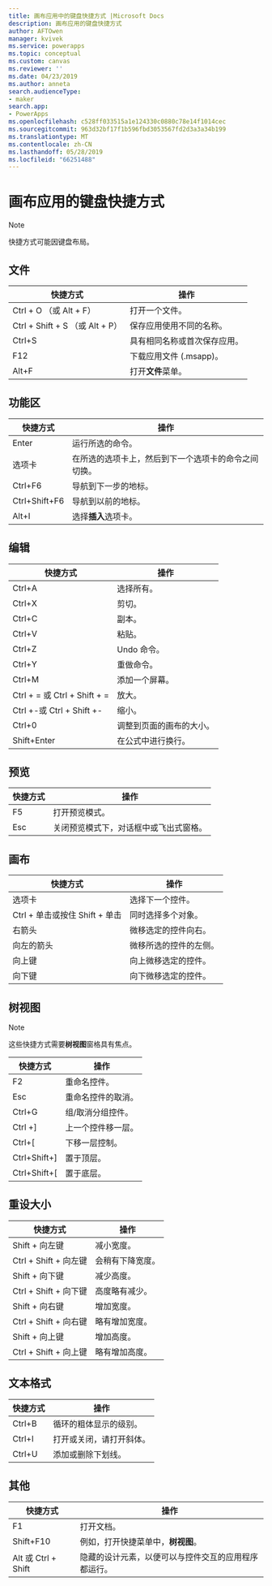 ```yaml
---
title: 画布应用中的键盘快捷方式 |Microsoft Docs
description: 画布应用的键盘快捷方式
author: AFTOwen
manager: kvivek
ms.service: powerapps
ms.topic: conceptual
ms.custom: canvas
ms.reviewer: ''
ms.date: 04/23/2019
ms.author: anneta
search.audienceType:
- maker
search.app:
- PowerApps
ms.openlocfilehash: c528ff033515a1e124330c0880c78e14f1014cec
ms.sourcegitcommit: 963d32bf17f1b596fbd3053567fd2d3a3a34b199
ms.translationtype: MT
ms.contentlocale: zh-CN
ms.lasthandoff: 05/28/2019
ms.locfileid: "66251488"
---
```

# <a name="keyboard-shortcuts-for-canvas-apps"></a>画布应用的键盘快捷方式

> [!NOTE]
> 快捷方式可能因键盘布局。

## <a name="file"></a>文件

| 快捷方式 | 操作 |
|--|--|
| Ctrl + O （或 Alt + F） | 打开一个文件。 |
| Ctrl + Shift + S （或 Alt + P） | 保存应用使用不同的名称。 |
| Ctrl+S | 具有相同名称或首次保存应用。 |
| F12 | 下载应用文件 (.msapp)。 |
| Alt+F | 打开**文件**菜单。 |

## <a name="ribbon"></a>功能区

| 快捷方式 | 操作 |
|--|--|
| Enter | 运行所选的命令。 |
| 选项卡 | 在所选的选项卡上，然后到下一个选项卡的命令之间切换。 |
| Ctrl+F6 | 导航到下一步的地标。 |
| Ctrl+Shift+F6 | 导航到以前的地标。 |
| Alt+I | 选择**插入**选项卡。 |

## <a name="editing"></a>编辑

| 快捷方式 | 操作 |
|--|--|
| Ctrl+A | 选择所有。 |
| Ctrl+X | 剪切。 |
| Ctrl+C | 副本。 |
| Ctrl+V | 粘贴。 |
| Ctrl+Z | Undo 命令。 |
| Ctrl+Y | 重做命令。 |
| Ctrl+M | 添加一个屏幕。 |
| Ctrl + = 或 Ctrl + Shift + = | 放大。 |
| Ctrl +-或 Ctrl + Shift +- | 缩小。 |
| Ctrl+0 | 调整到页面的画布的大小。 |
| Shift+Enter | 在公式中进行换行。 |

## <a name="preview"></a>预览

| 快捷方式 | 操作 |
|--|--|
| F5 | 打开预览模式。 |
| Esc | 关闭预览模式下，对话框中或飞出式窗格。|

## <a name="canvas"></a>画布

| 快捷方式 | 操作 |
|--|--|
| 选项卡 | 选择下一个控件。 |
| Ctrl + 单击或按住 Shift + 单击 | 同时选择多个对象。 |
| 右箭头 | 微移选定的控件向右。 |
| 向左的箭头 | 微移所选的控件的左侧。 |
| 向上键 | 向上微移选定的控件。 |
| 向下键 | 向下微移选定的控件。 |

## <a name="tree-view"></a>树视图

> [!NOTE]
> 这些快捷方式需要**树视图**窗格具有焦点。

| 快捷方式 | 操作 |
|--|--|
| F2 | 重命名控件。 |
| Esc | 重命名控件的取消。 |
| Ctrl+G | 组/取消分组控件。 |
| Ctrl +] | 上一个控件移一层。 |
| Ctrl+[ | 下移一层控制。 |
| Ctrl+Shift+] | 置于顶层。 |
| Ctrl+Shift+[ | 置于底层。 |

## <a name="resize"></a>重设大小

| 快捷方式 | 操作 |
|--|--|
| Shift + 向左键 | 减小宽度。 |
| Ctrl + Shift + 向左键 | 会稍有下降宽度。 |
| Shift + 向下键 | 减少高度。 |
| Ctrl + Shift + 向下键 | 高度略有减少。 |
| Shift + 向右键 | 增加宽度。 |
| Ctrl + Shift + 向右键 | 略有增加宽度。 |
| Shift + 向上键 | 增加高度。 |
| Ctrl + Shift + 向上键 | 略有增加高度。 |

## <a name="text-format"></a>文本格式

| 快捷方式 | 操作 |
|--|--|
| Ctrl+B  | 循环的粗体显示的级别。 |
| Ctrl+I | 打开或关闭，请打开斜体。 |
| Ctrl+U | 添加或删除下划线。 |

## <a name="other"></a>其他

| 快捷方式 | 操作 |
|--|--|
| F1 | 打开文档。 |
| Shift+F10 | 例如，打开快捷菜单中，**树视图**。 |
| Alt 或 Ctrl + Shift | 隐藏的设计元素，以便可以与控件交互的应用程序都运行。 |
